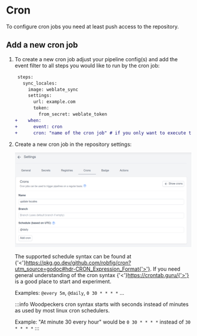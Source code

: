 # Cron

To configure cron jobs you need at least push access to the repository.

## Add a new cron job

1. To create a new cron job adjust your pipeline config(s) and add the event filter to all steps you would like to run by the cron job:

    ```diff
     steps:
       sync_locales:
         image: weblate_sync
         settings:
           url: example.com
           token:
             from_secret: weblate_token
    +    when:
    +      event: cron
    +      cron: "name of the cron job" # if you only want to execute this step by a specific cron job
    ```

1. Create a new cron job in the repository settings:

    ![cron settings](./cron-settings.png)

    The supported schedule syntax can be found at {'<'}https://pkg.go.dev/github.com/robfig/cron?utm_source=godoc#hdr-CRON_Expression_Format{'>'}. If you need general understanding of the cron syntax {'<'}https://crontab.guru/{'>'} is a good place to start and experiment.

    Examples: `@every 5m`, `@daily`, `0 30 * * * *` ...

    :::info
    Woodpeckers cron syntax starts with seconds instead of minutes as used by most linux cron schedulers.

    Example: "At minute 30 every hour" would be `0 30 * * * *` instead of `30 * * * *`
    :::
